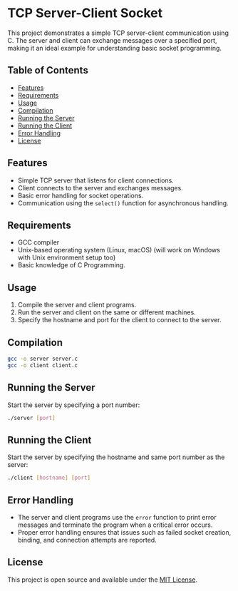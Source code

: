 # TCP Server-Client Socket

This project demonstrates a simple TCP server-client communication using C. The server and client can exchange messages over a specified port, making it an ideal example for understanding basic socket programming.

## Table of Contents
- [Features](#features)
- [Requirements](#requirements)
- [Usage](#usage)
- [Compilation](#compilation)
- [Running the Server](#running-the-server)
- [Running the Client](#running-the-client)
- [Error Handling](#error-handling)
- [License](#license)

## Features
- Simple TCP server that listens for client connections.
- Client connects to the server and exchanges messages.
- Basic error handling for socket operations.
- Communication using the `select()` function for asynchronous handling.

## Requirements
- GCC compiler
- Unix-based operating system (Linux, macOS) (will work on Windows with Unix environment setup too)
- Basic knowledge of C Programming.

## Usage
1. Compile the server and client programs.
2. Run the server and client on the same or different machines.
3. Specify the hostname and port for the client to connect to the server.

## Compilation
```bash
gcc -o server server.c
gcc -o client client.c
```

## Running the Server
Start the server by specifying a port number:
```bash
./server [port]
```

## Running the Client
Start the server by specifying the hostname and same port number as the server:
```bash
./client [hostname] [port]
```

## Error Handling
- The server and client programs use the `error` function to print error messages and terminate the program when a critical error occurs.
- Proper error handling ensures that issues such as failed socket creation, binding, and connection attempts are reported.

## License
This project is open source and available under the [MIT License](https://github.com/avyuktsoni0731/socket-programming-c/blob/main/LICENSE).
